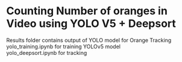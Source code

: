 # Counting Number of oranges in Video using YOLO V5 + Deepsort<br />
Results folder contains output of YOLO model for Orange Tracking<br />
yolo_training.ipynb for training YOLOv5 model<br />
yolo_deepsort.ipynb for tracking<br />
